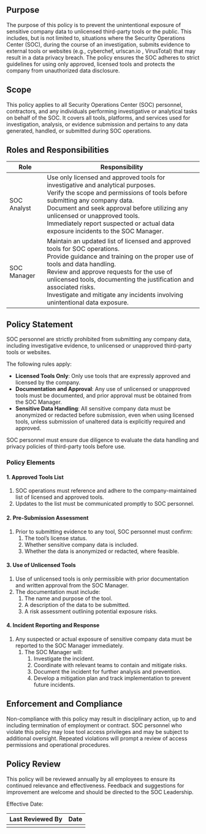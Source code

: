 ## Purpose
The purpose of this policy is to prevent the unintentional exposure of sensitive company data to unlicensed third-party tools or the public. This includes, but is not limited to, situations where the Security Operations Center (SOC), during the course of an investigation, submits evidence to external tools or websites (e.g., cyberchef, urlscan.io , VirusTotal) that may result in a data privacy breach. The policy ensures the SOC adheres to strict guidelines for using only approved, licensed tools and protects the company from unauthorized data disclosure.

## Scope
This policy applies to all Security Operations Center (SOC) personnel, contractors, and any individuals performing investigative or analytical tasks on behalf of the SOC. It covers all tools, platforms, and services used for investigation, analysis, or evidence submission and pertains to any data generated, handled, or submitted during SOC operations.
## Roles and Responsibilities

| Role        | Responsibility                                                                                                                                                                                                                                                                                                                                                  |
| ----------- | --------------------------------------------------------------------------------------------------------------------------------------------------------------------------------------------------------------------------------------------------------------------------------------------------------------------------------------------------------------- |
| SOC Analyst | Use only licensed and approved tools for investigative and analytical purposes.<br>Verify the scope and permissions of tools before submitting any company data.<br>Document and seek approval before utilizing any unlicensed or unapproved tools.<br>Immediately report suspected or actual data exposure incidents to the SOC Manager.                       |
| SOC Manager | Maintain an updated list of licensed and approved tools for SOC operations.<br>Provide guidance and training on the proper use of tools and data handling.<br>Review and approve requests for the use of unlicensed tools, documenting the justification and associated risks.<br>Investigate and mitigate any incidents involving unintentional data exposure. |

## Policy Statement
SOC personnel are strictly prohibited from submitting any company data, including investigative evidence, to unlicensed or unapproved third-party tools or websites.

The following rules apply:

- **Licensed Tools Only**: Only use tools that are expressly approved and licensed by the company.
- **Documentation and Approval**: Any use of unlicensed or unapproved tools must be documented, and prior approval must be obtained from the SOC Manager.
- **Sensitive Data Handling**: All sensitive company data must be anonymized or redacted before submission, even when using licensed tools, unless submission of unaltered data is explicitly required and approved.

SOC personnel must ensure due diligence to evaluate the data handling and privacy policies of third-party tools before use.
### Policy Elements

#### 1.  Approved Tools List
1. SOC operations must reference and adhere to the company-maintained list of licensed and approved tools.
2. Updates to the list must be communicated promptly to SOC personnel.
#### 2. Pre-Submission Assessment
1. Prior to submitting evidence to any tool, SOC personnel must confirm:
	1. The tool’s license status.
	2. Whether sensitive company data is included.
	3. Whether the data is anonymized or redacted, where feasible.
#### 3. Use of Unlicensed Tools
1. Use of unlicensed tools is only permissible with prior documentation and written approval from the SOC Manager.
2. The documentation must include:
	1. The name and purpose of the tool.
	2. A description of the data to be submitted.
	3. A risk assessment outlining potential exposure risks.
#### 4. Incident Reporting and Response
1. Any suspected or actual exposure of sensitive company data must be reported to the SOC Manager immediately.
    1. The SOC Manager will:
        1. Investigate the incident.
        2. Coordinate with relevant teams to contain and mitigate risks.
        3. Document the incident for further analysis and prevention.
        4. Develop a mitigation plan and track implementation to prevent future incidents.

## Enforcement and Compliance
Non-compliance with this policy may result in disciplinary action, up to and including termination of employment or contract. SOC personnel who violate this policy may lose tool access privileges and may be subject to additional oversight. Repeated violations will prompt a review of access permissions and operational procedures.

## Policy Review
This policy will be reviewed annually by all employees to ensure its continued relevance and effectiveness. Feedback and suggestions for improvement are welcome and should be directed to the SOC Leadership.

Effective Date:

|Last Reviewed By     | Date    |
| --- | --- |
|     |     |
